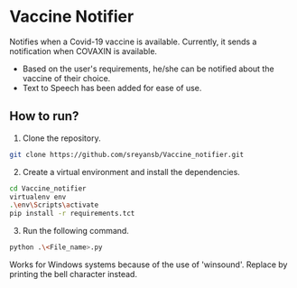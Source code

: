 # Vaccine Notifier
Notifies when a Covid-19 vaccine is available. Currently, it sends a notification when COVAXIN is available.

* Based on the user's requirements, he/she can be notified about the vaccine of their choice.
* Text to Speech has been added for ease of use.

## How to run?

1. Clone the repository.
```bash
git clone https://github.com/sreyansb/Vaccine_notifier.git
```

2. Create a virtual environment and install the dependencies.
```bash
cd Vaccine_notifier
virtualenv env
.\env\Scripts\activate
pip install -r requirements.tct
```

3. Run the following command.
```bash
python .\<File_name>.py
```

Works for Windows systems because of the use of 'winsound'. Replace by printing the bell character instead.
